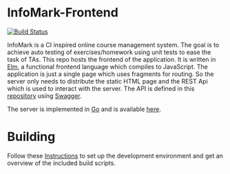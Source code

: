 # InfoMark-Frontend

[![Build Status](https://ci.patwie.com/api/badges/cgtuebingen/infomark-ui/status.svg)](http://ci.patwie.com/cgtuebingen/infomark-ui)


InfoMark is a CI inspired online course management system. The goal is to achieve auto testing of exercises/homework using unit tests to ease the task of TAs.
This repo hosts the frontend of the application. It is written in [Elm](https://elm-lang.org/), a functional
frontend language which compiles to JavaScript. The application is just a single page which uses fragments for
routing. So the server only needs to distribute the static HTML page and the REST Api which is used to
interact with the server. The API is defined in this [repository](https://github.com/cgtuebingen/infomark-swagger)
using [Swagger](https://swagger.io/).

The server is implemented in [Go](https://golang.org/) and is available [here](https://github.com/cgtuebingen/infomark-backend).

# Building

Follow these [Instructions](https://github.com/cgtuebingen/infomark-ui/wiki/Installation) to set up the development environment and get an overview of the included build scripts.
